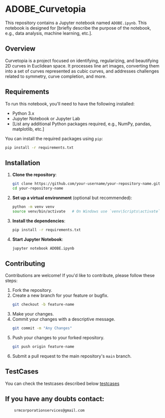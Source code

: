 # ADOBE_Curvetopia

This repository contains a Jupyter notebook named `ADOBE.ipynb`. This notebook is designed for [briefly describe the purpose of the notebook, e.g., data analysis, machine learning, etc.].


## Overview

Curvetopia is a project focused on identifying, regularizing, and beautifying 2D curves in Euclidean space. It processes line art images, converting them into a set of curves represented as cubic curves, and addresses challenges related to symmetry, curve completion, and more.

## Requirements

To run this notebook, you'll need to have the following installed:

- Python 3.x
- Jupyter Notebook or Jupyter Lab
- [List any additional Python packages required, e.g., NumPy, pandas, matplotlib, etc.]

You can install the required packages using `pip`:

```bash
pip install -r requirements.txt
```

## Installation

1. **Clone the repository**:
    ```bash
    git clone https://github.com/your-username/your-repository-name.git
    cd your-repository-name
    ```

2. **Set up a virtual environment** (optional but recommended):
    ```bash
    python -m venv venv
    source venv/bin/activate   # On Windows use `venv\Scripts\activate`
    ```

3. **Install the dependencies**:
    ```bash
    pip install -r requirements.txt
    ```

4. **Start Jupyter Notebook**:
    ```bash
    jupyter notebook ADOBE.ipynb
    ```

## Contributing

Contributions are welcome! If you'd like to contribute, please follow these steps:

1. Fork the repository.
2. Create a new branch for your feature or bugfix.
    ```bash
    git checkout -b feature-name
    ```
3. Make your changes.
4. Commit your changes with a descriptive message.
    ```bash
    git commit -m "Any Changes"
    ```
5. Push your changes to your forked repository.
    ```bash
    git push origin feature-name
    ```
6. Submit a pull request to the main repository's `main` branch.

## TestCases
You can check the testcases described below
[testcases](https://drive.google.com/drive/folders/1gxykKWlBKjP66-I5kkKql4OqcpcqhTEH?usp=sharing)

## If you have any doubts contact:
```bash
    srmcorporationservices@gmail.com
```
